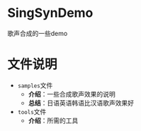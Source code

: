 # SingSynDemo
歌声合成的一些demo

# 文件说明
+ `samples`文件
    + **介绍**：一些合成歌声效果的说明
    + **总结**：日语英语韩语比汉语歌声效果好
+ `tools`文件
    + **介绍**：所需的工具

